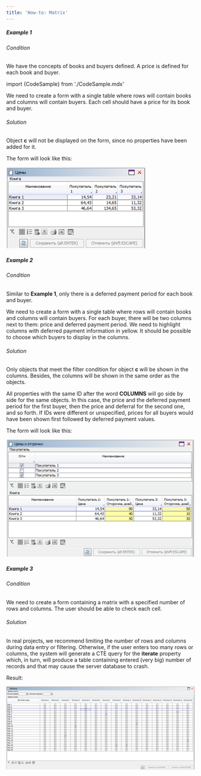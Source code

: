 ```yaml
---
title: 'How-to: Matrix'
---
```


##### Example 1

###### Condition

We have the concepts of books and buyers defined. A price is defined for each book and buyer.

import {CodeSample} from './CodeSample.mdx'

<CodeSample url="http://documentation.lsfusion.org:5000/sample?file=UseCaseColumns&block=sample1"/>

We need to create a form with a single table where rows will contain books and columns will contain buyers. Each cell should have a price for its book and buyer.

###### Solution

<CodeSample url="http://documentation.lsfusion.org:5000/sample?file=UseCaseColumns&block=solution1"/>

Object **c** will not be displayed on the form, since no properties have been added for it.

The form will look like this:

![](attachments/46367544/46367547.png)

##### Example 2

###### Condition

Similar to **Example 1**, only there is a deferred payment period for each book and buyer.

<CodeSample url="http://documentation.lsfusion.org:5000/sample?file=UseCaseColumns&block=sample2"/>

We need to create a form with a single table where rows will contain books and columns will contain buyers. For each buyer, there will be two columns next to them: price and deferred payment period. We need to highlight columns with deferred payment information in yellow. It should be possible to choose which buyers to display in the columns.

###### Solution

<CodeSample url="http://documentation.lsfusion.org:5000/sample?file=UseCaseColumns&block=solution2"/>

Only objects that meet the filter condition for object **c** will be shown in the columns. Besides, the columns will be shown in the same order as the objects.

All properties with the same ID after the word **COLUMNS** will go side by side for the same objects. In this case, the price and the deferred payment period for the first buyer, then the price and deferral for the second one, and so forth. If IDs were different or unspecified, prices for all buyers would have been shown first followed by deferred payment values.

The form will look like this:

![](attachments/46367544/46367551.png)

##### Example 3

###### Condition

We need to create a form containing a matrix with a specified number of rows and columns. The user should be able to check each cell.

###### Solution

<CodeSample url="http://documentation.lsfusion.org:5000/sample?file=UseCaseColumns&block=solution3"/>

In real projects, we recommend limiting the number of rows and columns during data entry or filtering. Otherwise, if the user enters too many rows or columns, the system will generate a CTE query for the **iterate** property which, in turn, will produce a table containing entered (very big) number of records and that may cause the server database to crash.

Result:

![](attachments/46367544/46367557.png)
